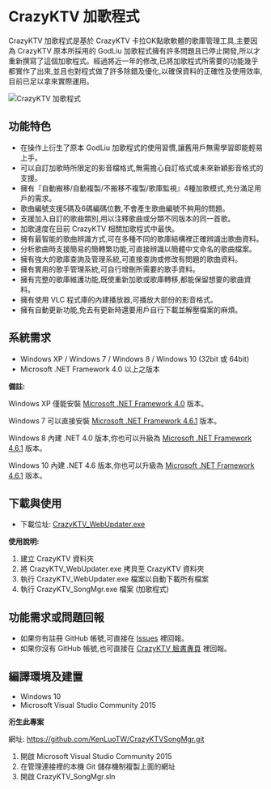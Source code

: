 # CrazyKTV 加歌程式
CrazyKTV 加歌程式是基於 CrazyKTV 卡拉OK點歌軟體的歌庫管理工具,主要因為 CrazyKTV 原本所採用的 GodLiu 加歌程式擁有許多問題且已停止開發,所以才重新撰寫了這個加歌程式。經過將近一年的修改,已將加歌程式所需要的功能幾乎都實作了出來,並且也對程式做了許多除錯及優化,以確保資料的正確性及使用效率,目前已足以拿來實際運用。

![CrazyKTV 加歌程式](https://raw.githubusercontent.com/wiki/KenLuoTW/CrazyKTVSongMgr/images/CrazyKTV_SongMgr01.png)

## 功能特色
* 在操作上衍生了原本 GodLiu 加歌程式的使用習慣,讓舊用戶無需學習即能輕易上手。
* 可以自訂加歌時所限定的影音檔格式,無需擔心自訂格式或未來新穎影音格式的支援。
* 擁有『自動搬移/自動複製/不搬移不複製/歌庫監視』4種加歌模式,充分滿足用戶的需求。
* 歌曲編號支援5碼及6碼編碼位數,不會產生歌曲編號不夠用的問題。
* 支援加入自訂的歌曲類別,用以注釋歌曲或分類不同版本的同一首歌。
* 加歌速度在目前 CrazyKTV 相關加歌程式中最快。
* 擁有最智能的歌曲辨識方式,可在多種不同的歌庫結構裡正確辨識出歌曲資料。
* 分析歌曲時支援簡易的簡轉繁功能,可直接辨識以簡體中文命名的歌曲檔案。
* 擁有強大的歌庫查詢及管理系統,可直接查詢或修改有問題的歌曲資料。
* 擁有實用的歌手管理系統,可自行增刪所需要的歌手資料。
* 擁有完整的歌庫維護功能,既使重新加歌或歌庫轉移,都能保留想要的歌曲資料。
* 擁有使用 VLC 程式庫的內建播放器,可播放大部份的影音格式。
* 擁有自動更新功能,免去有更新時還要用戶自行下載並解壓檔案的麻煩。

## 系統需求
* Windows XP / Windows 7 / Windows 8 / Windows 10 (32bit 或 64bit)
* Microsoft .NET Framework 4.0 以上之版本

**備註:**

Windows XP 僅能安裝 [Microsoft .NET Framework 4.0](http://www.microsoft.com/zh-tw/download/details.aspx?id=17851) 版本。

Windows 7 可以直接安裝 [Microsoft .NET Framework 4.6.1](https://www.microsoft.com/zh-TW/download/details.aspx?id=49981) 版本。

Windows 8 內建 .NET 4.0 版本,你也可以升級為 [Microsoft .NET Framework 4.6.1](https://www.microsoft.com/zh-TW/download/details.aspx?id=49981) 版本。

Windows 10 內建 .NET 4.6 版本,你也可以升級為 [Microsoft .NET Framework 4.6.1](https://www.microsoft.com/zh-TW/download/details.aspx?id=49981) 版本。

## 下載與使用
* 下載位址: [CrazyKTV_WebUpdater.exe](https://github.com/KenLuoTW/CrazyKTVSongMgr/raw/master/CrazyKTV_WebUpdater/ReleaseFile/CrazyKTV_WebUpdater.exe)

**使用說明:**

1. 建立 CrazyKTV 資料夾
2. 將 CrazyKTV_WebUpdater.exe 拷貝至 CrazyKTV 資料夾
3. 執行 CrazyKTV_WebUpdater.exe 檔案以自動下載所有檔案
4. 執行 CrazyKTV_SongMgr.exe 檔案 (加歌程式)

## 功能需求或問題回報
* 如果你有註冊 GitHub 帳號,可直接在 [Issues](https://github.com/KenLuoTW/CrazyKTVSongMgr/issues) 裡回報。
* 如果你沒有 GitHub 帳號,也可直接在 [CrazyKTV 臉書專頁](https://www.facebook.com/NewCrazyKTV) 裡回報。

## 編譯環境及建置
* Windows 10
* Microsoft Visual Studio Community 2015

**洐生此專案**

網址: https://github.com/KenLuoTW/CrazyKTVSongMgr.git

1. 開啟 Microsoft Visual Studio Community 2015
2. 在管理連接裡的本機 Git 儲存機制複製上面的網址
3. 開啟 CrazyKTV_SongMgr.sln

